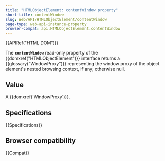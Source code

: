 ```yaml
---
title: "HTMLObjectElement: contentWindow property"
short-title: contentWindow
slug: Web/API/HTMLObjectElement/contentWindow
page-type: web-api-instance-property
browser-compat: api.HTMLObjectElement.contentWindow
---
```


{{APIRef("HTML DOM")}}

The **`contentWindow`** read-only property of
the {{domxref("HTMLObjectElement")}} interface returns a {{glossary("WindowProxy")}}
representing the window proxy of the object element's nested browsing context, if any;
otherwise null.

## Value

A {{domxref('WindowProxy')}}.

## Specifications

{{Specifications}}

## Browser compatibility

{{Compat}}
